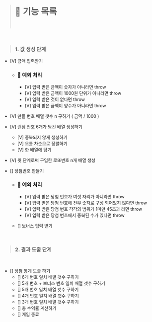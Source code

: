 > # 🚀 기능 목록
>
> <br>

<br>

> ### 1. 값 생성 단계

- [V] 금액 입력받기

  - ### 🚨 예외 처리
    - [V] 입력 받은 금액이 숫자가 아니라면 throw
    - [V] 입력 받은 금액이 1000원 단위가 아니라면 throw
    - [V] 입력 받은 것이 없다면 throw
    - [V] 입력 받은 금액이 양수가 아니라면 throw

- [V] 만들 번호 배열 갯수 n 구하기 ( 금액 / 1000 )

- [V] 랜덤 번호 6개가 담긴 배열 생성하기

  - [V] 중복되지 않게 생성하기
  - [V] 오름 차순으로 정렬하기
  - [V] 한 배열에 담기

- [V] 윗 단계로써 구입한 로또번호 n개 배열 생성

- [] 당첨번호 만들기

  - ### 🚨 예외 처리

    - [V] 입력 받은 당첨 번호가 여섯 자리가 아니라면 throw
    - [V] 입력 받은 당첨 번호에 전부 숫자로 구성 되어있지 않다면 throw
    - [V] 입력 받은 당첨 번호 각각의 범위가 1미만 45초과 라면 throw
    - [V] 입력 받은 당첨 번호에서 중복된 수가 있다면 throw

  - [] 보너스 입력 받기

  <br>

> ### 2. 결과 도출 단계

<br>

- [] 당첨 통계 도출 하기
  - [] 6개 번호 일치 배열 갯수 구하기
  - [] 5개 번호 + 보너스 번호 일치 배열 갯수 구하기
  - [] 5개 번호 일치 배열 갯수 구하기
  - [] 4개 번호 일치 배열 갯수 구하기
  - [] 3개 번호 일치 배열 갯수 구하기
  - [] 총 수익률 계산하기
  - [] 게임 종료
